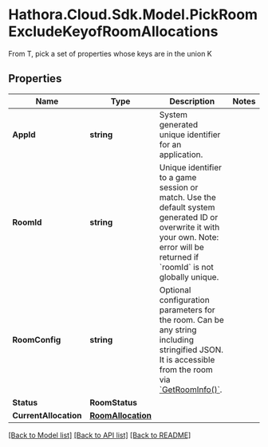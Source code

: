 # Hathora.Cloud.Sdk.Model.PickRoomExcludeKeyofRoomAllocations
From T, pick a set of properties whose keys are in the union K

## Properties

Name | Type | Description | Notes
------------ | ------------- | ------------- | -------------
**AppId** | **string** | System generated unique identifier for an application. | 
**RoomId** | **string** | Unique identifier to a game session or match. Use the default system generated ID or overwrite it with your own. Note: error will be returned if &#x60;roomId&#x60; is not globally unique. | 
**RoomConfig** | **string** | Optional configuration parameters for the room. Can be any string including stringified JSON. It is accessible from the room via [&#x60;GetRoomInfo()&#x60;](https://hathora.dev/api#tag/RoomV2/operation/GetRoomInfo). | 
**Status** | **RoomStatus** |  | 
**CurrentAllocation** | [**RoomAllocation**](RoomAllocation.md) |  | 

[[Back to Model list]](../README.md#documentation-for-models) [[Back to API list]](../README.md#documentation-for-api-endpoints) [[Back to README]](../README.md)

